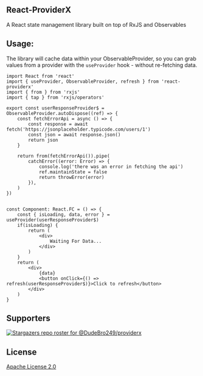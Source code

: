 ## React-ProviderX
A React state management library built on top of RxJS and Observables

## Usage:
The library will cache data within your ObservableProvider, so you can grab values from a provider with the `useProvider`
hook - without re-fetching data.
```tsx
import React from 'react'
import { useProvider, ObservableProvider, refresh } from 'react-providerx'
import { from } from 'rxjs'
import { tap } from 'rxjs/operators'

export const userResponseProvider$ = ObservableProvider.autoDispose((ref) => {
    const fetchErrorApi = async () => {
        const response = await fetch('https://jsonplaceholder.typicode.com/users/1')
        const json = await response.json()
        return json
    }

    return from(fetchErrorApi()).pipe(
        catchError((error: Error) => {
            console.log('there was an error in fetching the api')
            ref.maintainState = false
            return throwError(error)
        }),
    )
})


const Component: React.FC = () => {
    const { isLoading, data, error } = useProvider(userResponseProvider$)
    if(isLoading) {
        return (
            <div>
                Waiting For Data...
            </div>
        )
    }
    return (
        <div>
            {data}
            <button onClick={() => refresh(userResponseProvider$)}>Click to refresh</button>
        </div>
    )
}
```
## Supporters
[![Stargazers repo roster for @DudeBro249/providerx](https://reporoster.com/stars/DudeBro249/providerx)](https://github.com/DudeBro249/providerx/stargazers)

## License
[Apache License 2.0](https://choosealicense.com/licenses/apache-2.0/)
